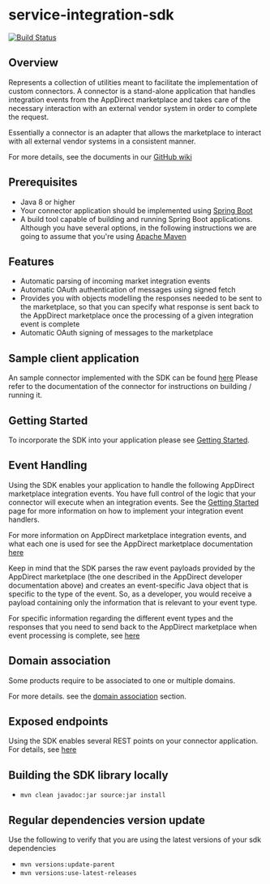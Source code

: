 # service-integration-sdk

[![Build Status](https://travis-ci.org/AppDirect/service-integration-sdk.svg?branch=master)](https://travis-ci.org/AppDirect/service-integration-sdk)

## Overview
Represents a collection of utilities meant to facilitate the implementation of custom connectors. 
A connector is a stand-alone application that handles integration events from the AppDirect marketplace and takes 
care of the necessary interaction with an external vendor system in order to complete the request. 

Essentially a connector is an adapter that allows the marketplace to interact with all external vendor systems 
in a consistent manner.

For more details, see the documents in our [GitHub wiki](https://github.com/AppDirect/service-integration-sdk/wiki)

## Prerequisites
* Java 8 or higher
* Your connector application should be implemented using [Spring Boot](https://projects.spring.io/spring-boot/)
* A build tool capable of building and running Spring Boot applications. Although you have several options, in the following
instructions we are going to assume that you're using [Apache Maven](https://maven.apache.org/)

## Features
* Automatic parsing of incoming market integration events
* Automatic OAuth authentication of messages using signed fetch
* Provides you with objects modelling the responses needed to be sent to the marketplace, so that you can specify 
what response is sent back to the AppDirect marketplace once the processing of a given integration event is complete
* Automatic OAuth signing of messages to the marketplace

## Sample client application 
An sample connector implemented with the SDK can be found [here](https://github.com/AppDirect/chatty-pie-connector)
Please refer to the documentation of the connector for instructions on building / running it.

## Getting Started
To incorporate the SDK into your application please see  [Getting Started](https://github.com/AppDirect/service-integration-sdk/wiki/Getting-Started).

## Event Handling
Using the SDK enables your application to handle the following AppDirect marketplace integration events. You have full control
of the logic that your connector will execute when an integration events. See the [Getting Started](https://github.com/AppDirect/service-integration-sdk/wiki/Getting-Started)
page for more information on how to implement your integration event handlers.

For more information on AppDirect marketplace integration events, and what each one is used for see the AppDirect marketplace documentation
[here](https://docs.appdirect.com/developer/distribution/event-notifications/subscription-events)

Keep in mind that the SDK parses the raw event payloads provided by the AppDirect marketplace (the one described in 
the AppDirect developer documentation above) and creates an event-specific Java object that is specific to the type
of the event. So, as a developer, you would receive a payload containing only the information that is relevant 
to your event type.

For specific information regarding the different event types and the responses that you need to send back to the 
AppDirect marketplace when event processing is complete, see [here](https://github.com/AppDirect/service-integration-sdk/wiki/Event-Descriptions)

## Domain association
Some products require to be associated to one or multiple domains. 

For more details. see the [domain association](https://github.com/AppDirect/service-integration-sdk/wiki/Domain-association) section.

## Exposed endpoints
Using the SDK enables several REST points on your connector application. For details, see [here](https://github.com/AppDirect/service-integration-sdk/wiki/Exposed-endpoints)

## Building the SDK library locally
* `mvn clean javadoc:jar source:jar install`

## Regular dependencies version update
Use the following to verify that you are using the latest versions of your sdk dependencies
* `mvn versions:update-parent`
* `mvn versions:use-latest-releases`
